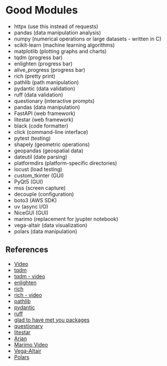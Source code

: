 # Good Modules

- httpx (use this instead of requests)
- pandas (data manipulation analysis)
- numpy (numerical operations or large datasets - written in C)
- scikit-learn (machine learning algorithms)
- matplotlib (plotting graphs and charts)
- tqdm (progress bar)
- enlighten (progress bar)
- alive_progress (progress bar)
- rich (pretty print)
- pathlib (path manipulation)
- pydantic (data validation)
- ruff (data validation)
- questionary (interactive prompts)
- pandas (data manipulation)
- FastAPI (web framework)
- litestar (web framework)
- black (code formatter)
- click (command-line interface)
- pytest (testing)
- shapely (geometric operations)
- geopandas (geospatial data)
- dateutil (date parsing)
- platformdirs (platform-specific directories)
- locust (load testing)
- custom_tkinter (GUI)
- PyQt5 (GUI)
- mss (screen capture)
- decouple (configuration)
- boto3 (AWS SDK)
- uv (async I/O)
- NiceGUI (GUI)
- marimo (replacement for jyupter notebook)
- vega-altair (data visualization)
- polars (data manipulation)

## References

- [Video](https://www.youtube.com/watch?v=yf2xznF30-s&t=508s)
- [tqdm](http://tqdm.github.io/)
- [tqdm - video](https://www.youtube.com/watch?v=n4E7of9BINo&t=0s)
- [enlighten](http://python-enlighten.github.io/)
- [rich](http://rich.readthedocs.io/)
- [rich - video](https://www.youtube.com/watch?v=4zbehnz-8QU&t=0s)
- [pathlib](https://docs.python.org/3/library/pathlib.html)
- [pydantic](https://pydantic-docs.helpmanual.io/)
- [ruff](https://ruff.readthedocs.io/)
- [glad to have met you packages](https://www.reddit.com/r/Python/comments/1dsyi19/what_are_your_glad_to_have_met_you_packages/)
- [questionary](http://questionary.readthedocs.io/)
- [litestar](https://litestar.readthedocs.io/)
- [Arjan](https://www.youtube.com/watch?v=OiLgG4CabPo)
- [Marimo Video](https://www.youtube.com/watch?v=XoArtLKPJ2I)
- [Vega-Altair](https://altair-viz.github.io/)
- [Polars](https://pola.rs/)
